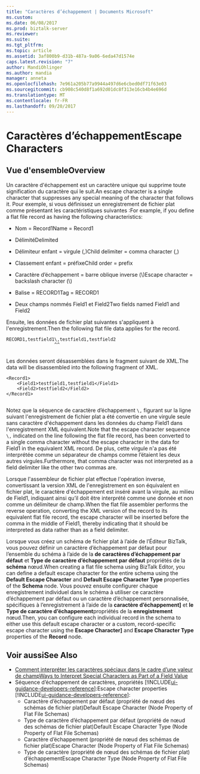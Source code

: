 ```yaml
---
title: "Caractères d’échappement | Documents Microsoft"
ms.custom: 
ms.date: 06/08/2017
ms.prod: biztalk-server
ms.reviewer: 
ms.suite: 
ms.tgt_pltfrm: 
ms.topic: article
ms.assetid: 3af800b9-d31b-487a-9a06-6eda47d1574e
caps.latest.revision: "7"
author: MandiOhlinger
ms.author: mandia
manager: anneta
ms.openlocfilehash: 7e961a205b77a9944a497d6e6cbed0df71f63e03
ms.sourcegitcommit: cb908c540d8f1a692d01dc8f313e16cb4b4e696d
ms.translationtype: MT
ms.contentlocale: fr-FR
ms.lasthandoff: 09/20/2017
---
```

# <a name="escape-characters"></a><span data-ttu-id="83b2c-102">Caractères d’échappement</span><span class="sxs-lookup"><span data-stu-id="83b2c-102">Escape Characters</span></span>

## <a name="overview"></a><span data-ttu-id="83b2c-103">Vue d'ensemble</span><span class="sxs-lookup"><span data-stu-id="83b2c-103">Overview</span></span>
<span data-ttu-id="83b2c-104">Un caractère d'échappement est un caractère unique qui supprime toute signification du caractère qui le suit.</span><span class="sxs-lookup"><span data-stu-id="83b2c-104">An escape character is a single character that suppresses any special meaning of the character that follows it.</span></span> <span data-ttu-id="83b2c-105">Pour exemple, si vous définissez un enregistrement de fichier plat comme présentant les caractéristiques suivantes :</span><span class="sxs-lookup"><span data-stu-id="83b2c-105">For example, if you define a flat file record as having the following characteristics:</span></span>  
  
-   <span data-ttu-id="83b2c-106">Nom = Record1</span><span class="sxs-lookup"><span data-stu-id="83b2c-106">Name = Record1</span></span>  
  
-   <span data-ttu-id="83b2c-107">Délimité</span><span class="sxs-lookup"><span data-stu-id="83b2c-107">Delimited</span></span>  
  
-   <span data-ttu-id="83b2c-108">Délimiteur enfant = virgule (,)</span><span class="sxs-lookup"><span data-stu-id="83b2c-108">Child delimiter = comma character (,)</span></span>  
  
-   <span data-ttu-id="83b2c-109">Classement enfant = préfixe</span><span class="sxs-lookup"><span data-stu-id="83b2c-109">Child order = prefix</span></span>  
  
-   <span data-ttu-id="83b2c-110">Caractère d’échappement = barre oblique inverse (\\)</span><span class="sxs-lookup"><span data-stu-id="83b2c-110">Escape character = backslash character (\\)</span></span>  
  
-   <span data-ttu-id="83b2c-111">Balise = RECORD1</span><span class="sxs-lookup"><span data-stu-id="83b2c-111">Tag = RECORD1</span></span>  
  
-   <span data-ttu-id="83b2c-112">Deux champs nommés Field1 et Field2</span><span class="sxs-lookup"><span data-stu-id="83b2c-112">Two fields named Field1 and Field2</span></span>  
  
 <span data-ttu-id="83b2c-113">Ensuite, les données de fichier plat suivantes s'appliquent à l'enregistrement.</span><span class="sxs-lookup"><span data-stu-id="83b2c-113">Then the following flat file data applies for the record.</span></span>  
  
```  
RECORD1,testfield1\,testfield1,testfield2  
                  ^^  
  
```  
  
 <span data-ttu-id="83b2c-114">Les données seront désassemblées dans le fragment suivant de XML.</span><span class="sxs-lookup"><span data-stu-id="83b2c-114">The data will be disassembled into the following fragment of XML.</span></span>  
  
```  
<Record1>  
    <Field1>testfield1,testfield1</Field1>  
    <Field2>testfield2</Field2>  
</Record1>  
  
```  
  
 <span data-ttu-id="83b2c-115">Notez que la séquence de caractère d’échappement `\,` figurant sur la ligne suivant l'enregistrement de fichier plat a été convertie en une virgule seule sans caractère d'échappement dans les données du champ Field1 dans l'enregistrement XML équivalent.</span><span class="sxs-lookup"><span data-stu-id="83b2c-115">Note that the escape character sequence `\,` indicated on the line following the flat file record, has been converted to a single comma character without the escape character in the data for Field1 in the equivalent XML record.</span></span> <span data-ttu-id="83b2c-116">De plus, cette virgule n'a pas été interprétée comme un séparateur de champs comme l’étaient les deux autres virgules.</span><span class="sxs-lookup"><span data-stu-id="83b2c-116">Furthermore, that comma character was not interpreted as a field delimiter like the other two commas are.</span></span>  
  
 <span data-ttu-id="83b2c-117">Lorsque l'assembleur de fichier plat effectue l'opération inverse, convertissant la version XML de l'enregistrement en son équivalent en fichier plat, le caractère d'échappement est inséré avant la virgule, au milieu de Field1, indiquant ainsi qu’il doit être interprété comme une donnée et non comme un délimiteur de champ.</span><span class="sxs-lookup"><span data-stu-id="83b2c-117">When the flat file assembler performs the reverse operation, converting the XML version of the record to its equivalent flat file record, the escape character will be inserted before the comma in the middle of Field1, thereby indicating that it should be interpreted as data rather than as a field delimiter.</span></span>  
  
 <span data-ttu-id="83b2c-118">Lorsque vous créez un schéma de fichier plat à l’aide de l’Éditeur BizTalk, vous pouvez définir un caractère d’échappement par défaut pour l’ensemble du schéma à l’aide de la **de caractères d’échappement par défaut** et **Type de caractère d’échappement par défaut** propriétés de la **schéma** nœud.</span><span class="sxs-lookup"><span data-stu-id="83b2c-118">When creating a flat file schema using BizTalk Editor, you can define a default escape character for the entire schema using the **Default Escape Character** and **Default Escape Character Type** properties of the **Schema** node.</span></span> <span data-ttu-id="83b2c-119">Vous pouvez ensuite configurer chaque enregistrement individuel dans le schéma à utiliser ce caractère d’échappement par défaut ou un caractère d’échappement personnalisée, spécifiques à l’enregistrement à l’aide de la **caractère d’échappement]** et **le Type de caractère d’échappement**propriétés de la **enregistrement** nœud.</span><span class="sxs-lookup"><span data-stu-id="83b2c-119">Then, you can configure each individual record in the schema to either use this default escape character or a custom, record-specific escape character using the **Escape Character]** and **Escape Character Type** properties of the **Record** node.</span></span>  
  
## <a name="see-also"></a><span data-ttu-id="83b2c-120">Voir aussi</span><span class="sxs-lookup"><span data-stu-id="83b2c-120">See Also</span></span>  
- [<span data-ttu-id="83b2c-121">Comment interpréter les caractères spéciaux dans le cadre d’une valeur de champ</span><span class="sxs-lookup"><span data-stu-id="83b2c-121">Ways to Interpret Special Characters as Part of a Field Value</span></span>](../core/ways-to-interpret-special-characters-as-part-of-a-field-value.md)  
- <span data-ttu-id="83b2c-122">Séquence d’échappement de caractères, propriétés [!INCLUDE[ui-guidance-developers-reference](../includes/ui-guidance-developers-reference.md)]:</span><span class="sxs-lookup"><span data-stu-id="83b2c-122">Escape character properties  [!INCLUDE[ui-guidance-developers-reference](../includes/ui-guidance-developers-reference.md)]:</span></span>  
    - <span data-ttu-id="83b2c-123">Caractère d’échappement par défaut (propriété de nœud des schémas de fichier plat)</span><span class="sxs-lookup"><span data-stu-id="83b2c-123">Default Escape Character (Node Property of Flat File Schemas)</span></span>
    - <span data-ttu-id="83b2c-124">Type de caractère d’échappement par défaut (propriété de nœud des schémas de fichier plat)</span><span class="sxs-lookup"><span data-stu-id="83b2c-124">Default Escape Character Type (Node Property of Flat File Schemas)</span></span>
    - <span data-ttu-id="83b2c-125">Caractère d’échappement (propriété de nœud des schémas de fichier plat)</span><span class="sxs-lookup"><span data-stu-id="83b2c-125">Escape Character (Node Property of Flat File Schemas)</span></span>  
    - <span data-ttu-id="83b2c-126">Type de caractère (propriété de nœud des schémas de fichier plat) d’échappement</span><span class="sxs-lookup"><span data-stu-id="83b2c-126">Escape Character Type (Node Property of Flat File Schemas)</span></span>